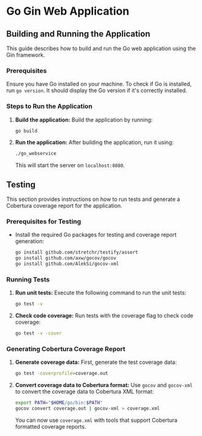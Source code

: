 
# Go Gin Web Application

## Building and Running the Application
This guide describes how to build and run the Go web application using the Gin framework.

### Prerequisites
Ensure you have Go installed on your machine. To check if Go is installed, run `go version`. It should display the Go version if it's correctly installed.

### Steps to Run the Application
1. **Build the application:**
   Build the application by running:
   ```bash
   go build
   ```

2. **Run the application:**
   After building the application, run it using:
   ```bash
   ./go_webservice
   ```
   This will start the server on `localhost:8080`.

## Testing
This section provides instructions on how to run tests and generate a Cobertura coverage report for the application.

### Prerequisites for Testing
- Install the required Go packages for testing and coverage report generation:
  ```bash
  go install github.com/stretchr/testify/assert
  go install github.com/axw/gocov/gocov
  go install github.com/AlekSi/gocov-xml
  ```

### Running Tests
1. **Run unit tests:**
   Execute the following command to run the unit tests:
   ```bash
   go test -v
   ```

2. **Check code coverage:**
   Run tests with the coverage flag to check code coverage:
   ```bash
   go test -v -cover
   ```

### Generating Cobertura Coverage Report
1. **Generate coverage data:**
   First, generate the test coverage data:
   ```bash
   go test -coverprofile=coverage.out
   ```

2. **Convert coverage data to Cobertura format:**
   Use `gocov` and `gocov-xml` to convert the coverage data to Cobertura XML format:
   ```bash
   export PATH="$HOME/go/bin:$PATH"
   gocov convert coverage.out | gocov-xml > coverage.xml
   ```

   You can now use `coverage.xml` with tools that support Cobertura formatted coverage reports.

